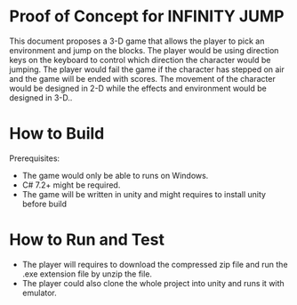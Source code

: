 # Proof of Concept for INFINITY JUMP 
This document proposes a 3-D game that allows the player to pick an environment and jump on the blocks. The player would be using direction keys on the keyboard to control which direction the character would be jumping. The player would fail the game if the character has stepped on air and the game will be ended with scores. The movement of the character would be designed in 2-D while the effects and environment would be designed in 3-D..

# How to Build
Prerequisites:
- The game would only be able to runs on Windows.
- C# 7.2+ might be required.
- The game will be written in unity and might requires to install unity before build

# How to Run and Test
- The player will requires to download the compressed zip file and run the .exe extension file by unzip the file.
- The player could also clone the whole project into unity and runs it with emulator.

